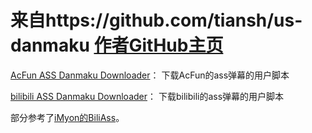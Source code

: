 # 来自https://github.com/tiansh/us-danmaku [作者GitHub主页](https://github.com/tiansh/)

[AcFun ASS Danmaku Downloader](https://github.com/tiansh/us-danmaku/tree/master/acfun/)： 下载AcFun的ass弹幕的用户脚本

[bilibili ASS Danmaku Downloader](https://github.com/tiansh/us-danmaku/tree/master/bilibili/)： 下载bilibili的ass弹幕的用户脚本


部分参考了[iMyon的BiliAss](https://github.com/iMyon/UC/blob/master/BiliAss.myon.uc.js)。

